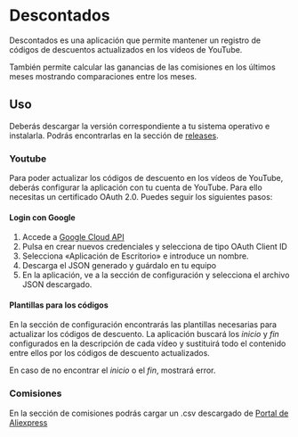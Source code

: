 # Descontados

Descontados es una aplicación que permite mantener un registro de códigos de descuentos actualizados en los vídeos de YouTube.

También permite calcular las ganancias de las comisiones en los últimos meses mostrando comparaciones entre los meses.

## Uso
Deberás descargar la versión correspondiente a tu sistema operativo e instalarla. Podrás encontrarlas en la sección de [releases](https://github.com/miguelangel_lv/descontados/releases).

### Youtube

Para poder actualizar los códigos de descuento en los vídeos de YouTube, deberás configurar la aplicación con tu cuenta de YouTube. Para ello
necesitas un certificado OAuth 2.0. Puedes seguir los siguientes pasos:

#### Login con Google
1. Accede a [Google Cloud API](https://console.cloud.google.com/apis/credentials)
2. Pulsa en crear nuevos credenciales y selecciona de tipo OAuth Client ID
3. Selecciona «Aplicación de Escritorio» e introduce un nombre.
4. Descarga el JSON generado y guárdalo en tu equipo
5. En la aplicación, ve a la sección de configuración y selecciona el archivo JSON descargado.

#### Plantillas para los códigos
En la sección de configuración encontrarás las plantillas necesarias para actualizar los códigos de descuento.
La aplicación buscará los _inicio_ y _fin_ configurados en la descripción de cada vídeo y sustituirá todo el contenido entre ellos por los códigos de descuento actualizados.

En caso de no encontrar el _inicio_ o el _fin_, mostrará error.


### Comisiones
En la sección de comisiones podrás cargar un .csv descargado de [Portal de Aliexpress](https://portals.aliexpress.com/affiportals/web/order_tracking.htm)